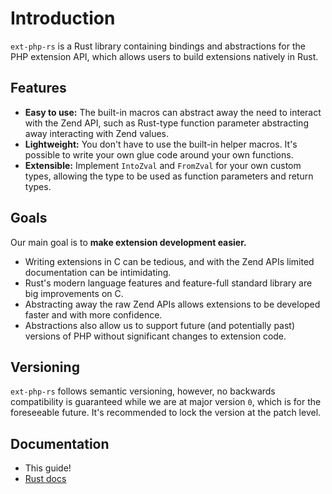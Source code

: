 # Introduction

`ext-php-rs` is a Rust library containing bindings and abstractions for the PHP
extension API, which allows users to build extensions natively in Rust.

## Features

- **Easy to use:** The built-in macros can abstract away the need to interact
  with the Zend API, such as Rust-type function parameter abstracting away
  interacting with Zend values.
- **Lightweight:** You don't have to use the built-in helper macros. It's
  possible to write your own glue code around your own functions.
- **Extensible:** Implement `IntoZval` and `FromZval` for your own custom types,
  allowing the type to be used as function parameters and return types.

## Goals

Our main goal is to **make extension development easier.**

- Writing extensions in C can be tedious, and with the Zend APIs limited
  documentation can be intimidating.
- Rust's modern language features and feature-full standard library are big
  improvements on C.
- Abstracting away the raw Zend APIs allows extensions to be developed faster
  and with more confidence.
- Abstractions also allow us to support future (and potentially past) versions
  of PHP without significant changes to extension code.

## Versioning

`ext-php-rs` follows semantic versioning, however, no backwards compatibility is
guaranteed while we are at major version `0`, which is for the foreseeable
future. It's recommended to lock the version at the patch level.

## Documentation

- This guide!
- [Rust docs](https://docs.rs/ext-php-rs)
